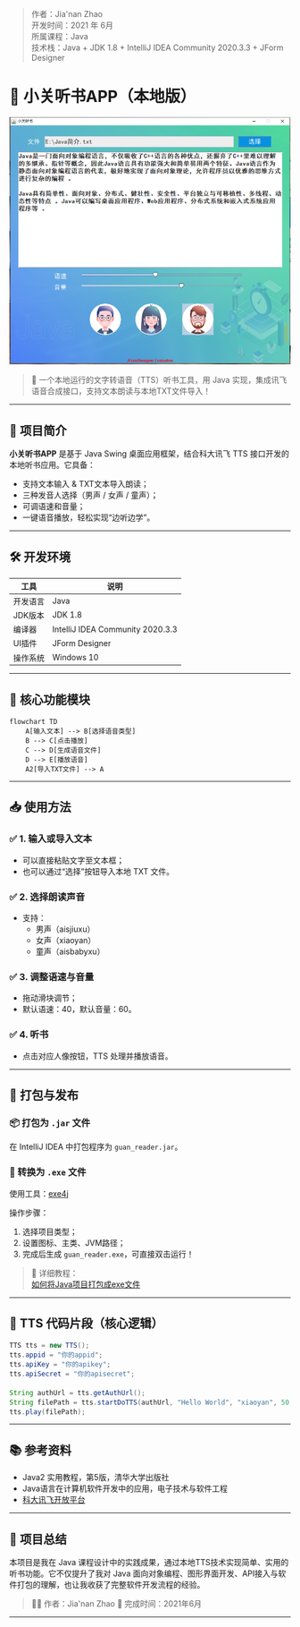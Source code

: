 
> 作者：Jia'nan Zhao  
> 开发时间：2021 年 6月  
> 所属课程：Java  
> 技术栈：Java   +  JDK 1.8   + IntelliJ IDEA Community 2020.3.3 + JForm Designer

# 📖 小关听书APP（本地版）

![预览图](1.png)

> 🧠 一个本地运行的文字转语音（TTS）听书工具，用 Java 实现，集成讯飞语音合成接口，支持文本朗读与本地TXT文件导入！

---

## 🌟 项目简介

**小关听书APP** 是基于 Java Swing 桌面应用框架，结合科大讯飞 TTS 接口开发的本地听书应用。它具备：

- 支持文本输入 & TXT文本导入朗读；
- 三种发音人选择（男声 / 女声 / 童声）；
- 可调语速和音量；
- 一键语音播放，轻松实现“边听边学”。

---

## 🛠️ 开发环境

| 工具         | 说明                              |
|--------------|-----------------------------------|
| 开发语言     | Java                              |
| JDK版本      | JDK 1.8                           |
| 编译器       | IntelliJ IDEA Community 2020.3.3 |
| UI插件       | JForm Designer                    |
| 操作系统     | Windows 10                        |

---

## 🧩 核心功能模块

```
flowchart TD
    A[输入文本] --> B[选择语音类型]
    B --> C[点击播放]
    C --> D[生成语音文件]
    D --> E[播放语音]
    A2[导入TXT文件] --> A
```

---

## 📥 使用方法

### ✅ 1. 输入或导入文本
- 可以直接粘贴文字至文本框；
- 也可以通过“选择”按钮导入本地 TXT 文件。

### ✅ 2. 选择朗读声音
- 支持：
  - 男声（aisjiuxu）
  - 女声（xiaoyan）
  - 童声（aisbabyxu）

### ✅ 3. 调整语速与音量
- 拖动滑块调节；
- 默认语速：40，默认音量：60。

### ✅ 4. 听书
- 点击对应人像按钮，TTS 处理并播放语音。

---

## 🚀 打包与发布

### 📦 打包为 `.jar` 文件
在 IntelliJ IDEA 中打包程序为 `guan_reader.jar`。

### 🔄 转换为 `.exe` 文件
使用工具：[exe4j](https://www.ej-technologies.com/products/exe4j/overview.html)

操作步骤：
1. 选择项目类型；
2. 设置图标、主类、JVM路径；
3. 完成后生成 `guan_reader.exe`，可直接双击运行！

> 📌 详细教程：  
> [如何将Java项目打包成exe文件](https://blog.csdn.net/Mumaren6/article/details/115265136)

---





## 🔐 TTS 代码片段（核心逻辑）

```java
TTS tts = new TTS();
tts.appid = "你的appid";
tts.apiKey = "你的apikey";
tts.apiSecret = "你的apisecret";

String authUrl = tts.getAuthUrl();
String filePath = tts.startDoTTS(authUrl, "Hello World", "xiaoyan", 50, 70);
tts.play(filePath);
```

---

## 📚 参考资料

- Java2 实用教程，第5版，清华大学出版社
- Java语言在计算机软件开发中的应用，电子技术与软件工程
- [科大讯飞开放平台](https://www.xfyun.cn/services/online_tts)

---

## 📌 项目总结

本项目是我在 Java 课程设计中的实践成果，通过本地TTS技术实现简单、实用的听书功能。它不仅提升了我对 Java 面向对象编程、图形界面开发、API接入与软件打包的理解，也让我收获了完整软件开发流程的经验。

> 🙋‍♂️ 作者：Jia'nan Zhao
> 📅 完成时间：2021年6月  

---


